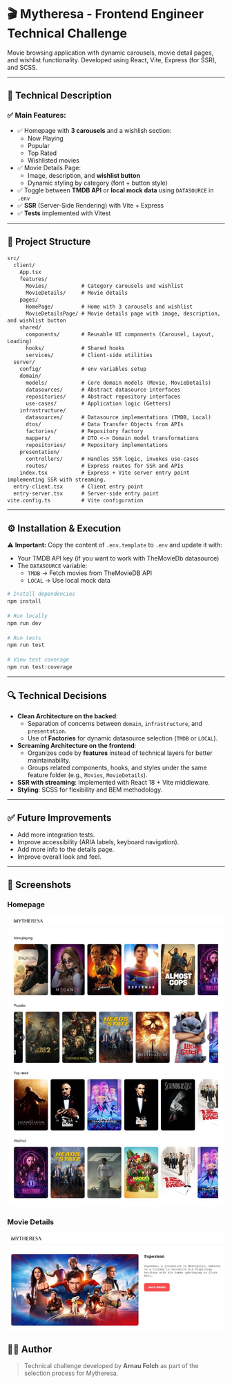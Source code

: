 # 🎬 Mytheresa - Frontend Engineer Technical Challenge

Movie browsing application with dynamic carousels, movie detail pages, and wishlist functionality. Developed using React, Vite, Express (for SSR), and SCSS.

---

## 📖 Technical Description

### ✅ Main Features:

- ✅ Homepage with **3 carousels** and a wishlish section:
  - Now Playing
  - Popular
  - Top Rated
  - Wishlisted movies
- ✅ Movie Details Page:
  - Image, description, and **wishlist button**
  - Dynamic styling by category (font + button style)
- ✅ Toggle between **TMDB API** or **local mock data** using `DATASOURCE` in `.env`
- ✅ **SSR** (Server-Side Rendering) with Vite + Express
- ✅ **Tests** implemented with Vitest

---

## 📂 Project Structure

```
src/
  client/
    App.tsx
    features/
      Movies/           # Category carousels and wishlist
      MovieDetails/     # Movie details
    pages/
      HomePage/         # Home with 3 carousels and wishlist
      MovieDetailsPage/ # Movie details page with image, description, and wishlist button
    shared/
      components/       # Reusable UI components (Carousel, Layout, Loading)
      hooks/            # Shared hooks
      services/         # Client-side utilities
  server/
    config/             # env variables setup
    domain/
      models/           # Core domain models (Movie, MovieDetails)
      datasources/      # Abstract datasource interfaces
      repositories/     # Abstract repository interfaces
      use-cases/        # Application logic (Getters)
    infrastructure/
      datasources/      # Datasource implementations (TMDB, Local)
      dtos/             # Data Transfer Objects from APIs
      factories/        # Repository factory
      mappers/          # DTO <-> Domain model transformations
      repositories/     # Repository implementations
    presentation/
      controllers/      # Handles SSR logic, invokes use-cases
      routes/           # Express routes for SSR and APIs
    index.tsx           # Express + Vite server entry point implementing SSR with streaming.
  entry-client.tsx      # Client entry point
  entry-server.tsx      # Server-side entry point
vite.config.ts          # Vite configuration
```

---

## ⚙️ Installation & Execution

⚠️ **Important:** Copy the content of `.env.template` to `.env` and update it with:

- Your TMDB API key (if you want to work with TheMovieDb datasource)
- The `DATASOURCE` variable:
  - `TMDB` → Fetch movies from TheMovieDB API
  - `LOCAL` → Use local mock data

```bash
# Install dependencies
npm install

# Run locally
npm run dev

# Run tests
npm run test

# View test coverage
npm run test:coverage
```

---

## 🔍 Technical Decisions

- **Clean Architecture on the backed**:
  - Separation of concerns between `domain`, `infrastructure`, and `presentation`.
  - Use of **Factories** for dynamic datasource selection (`TMDB` or `LOCAL`).
- **Screaming Architecture on the frontend**:
  - Organizes code by **features** instead of technical layers for better maintainability.
  - Groups related components, hooks, and styles under the same feature folder (e.g., `Movies`, `MovieDetails`).
- **SSR with streaming**: Implemented with React 18 + Vite middleware.
- **Styling**: SCSS for flexibility and BEM methodology.

---

## ✅ Future Improvements

- Add more integration tests.
- Improve accessibility (ARIA labels, keyboard navigation).
- Add more info to the details page.
- Improve overall look and feel.

---

## 📸 Screenshots

### Homepage

![Home preview](./public/screenshot-1.jpg)

### Movie Details

![Details preview](./public/screenshot-2.jpg)

## 👨‍💻 Author

> Technical challenge developed by **Arnau Folch** as part of the selection process for Mytheresa.
